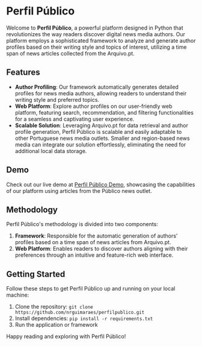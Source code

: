 # Perfil Público

Welcome to **Perfil Público**, a powerful platform designed in Python that revolutionizes the way readers discover digital news media authors. Our platform employs a sophisticated framework to analyze and generate author profiles based on their writing style and topics of interest, utilizing a time span of news articles collected from the Arquivo.pt.

## Features

- **Author Profiling**: Our framework automatically generates detailed profiles for news media authors, allowing readers to understand their writing style and preferred topics.
- **Web Platform**: Explore author profiles on our user-friendly web platform, featuring search, recommendation, and filtering functionalities for a seamless and captivating user experience.
- **Scalable Solution**: Leveraging Arquivo.pt for data retrieval and author profile generation, Perfil Público is scalable and easily adaptable to other Portuguese news media outlets. Smaller and region-based news media can integrate our solution effortlessly, eliminating the need for additional local data storage.

## Demo

Check out our live demo at [Perfil Público Demo](http://www.perfilpublico.pt), showcasing the capabilities of our platform using articles from the Público news outlet.

## Methodology

Perfil Público's methodology is divided into two components:

1. **Framework**: Responsible for the automatic generation of authors' profiles based on a time span of news articles from Arquivo.pt.
2. **Web Platform**: Enables readers to discover authors aligning with their preferences through an intuitive and feature-rich web interface.

## Getting Started

Follow these steps to get Perfil Público up and running on your local machine:

1. Clone the repository: `git clone https://github.com/nrguimaraes/perfilpublico.git`
2. Install dependencies: `pip install -r requirements.txt`
3. Run the application or framework





Happy reading and exploring with Perfil Público!

